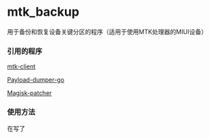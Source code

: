 # mtk_backup

用于备份和恢复设备关键分区的程序（适用于使用MTK处理器的MIUI设备）



### 引用的程序

[mtk-client](https://github.com/bkerler/mtkclient)

[Payload-dumper-go](https://github.com/ssut/payload-dumper-go)

[Magisk-patcher](https://github.com/affggh/Magisk_patcher)

### 使用方法

在写了

